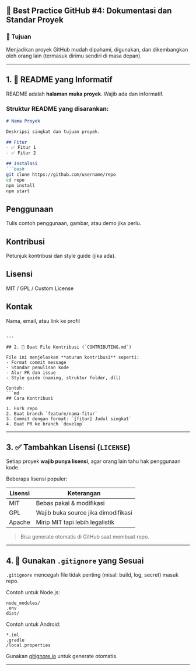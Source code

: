 ## 📘 Best Practice GitHub #4: Dokumentasi dan Standar Proyek

### 🎯 Tujuan

Menjadikan proyek GitHub mudah dipahami, digunakan, dan dikembangkan oleh orang lain (termasuk dirimu sendiri di masa depan).

---

## 1. 📄 README yang Informatif

README adalah **halaman muka proyek**. Wajib ada dan informatif.

### Struktur README yang disarankan:

````md
# Nama Proyek

Deskripsi singkat dan tujuan proyek.

## Fitur
- ✅ Fitur 1
- ✅ Fitur 2

## Instalasi
```bash
git clone https://github.com/username/repo
cd repo
npm install
npm start
````

## Penggunaan

Tulis contoh penggunaan, gambar, atau demo jika perlu.

## Kontribusi

Petunjuk kontribusi dan style guide (jika ada).

## Lisensi

MIT / GPL / Custom License

## Kontak

Nama, email, atau link ke profil

````

---

## 2. 📘 Buat File Kontribusi (`CONTRIBUTING.md`)

File ini menjelaskan **aturan kontribusi** seperti:
- Format commit message
- Standar penulisan kode
- Alur PR dan issue
- Style guide (naming, struktur folder, dll)

Contoh:
```md
## Cara Kontribusi

1. Fork repo
2. Buat branch `feature/nama-fitur`
3. Commit dengan format: `[fitur] Judul singkat`
4. Buat PR ke branch `develop`
````

---

## 3. ✅ Tambahkan Lisensi (`LICENSE`)

Setiap proyek **wajib punya lisensi**, agar orang lain tahu hak penggunaan kode.

Beberapa lisensi populer:

| Lisensi | Keterangan                          |
| ------- | ----------------------------------- |
| MIT     | Bebas pakai & modifikasi            |
| GPL     | Wajib buka source jika dimodifikasi |
| Apache  | Mirip MIT tapi lebih legalistik     |

> Bisa generate otomatis di GitHub saat membuat repo.

---

## 4. 🧭 Gunakan `.gitignore` yang Sesuai

`.gitignore` mencegah file tidak penting (misal: build, log, secret) masuk repo.

Contoh untuk Node.js:

```
node_modules/
.env
dist/
```

Contoh untuk Android:

```
*.iml
.gradle
/local.properties
```

Gunakan [gitignore.io](https://www.toptal.com/developers/gitignore) untuk generate otomatis.

---
